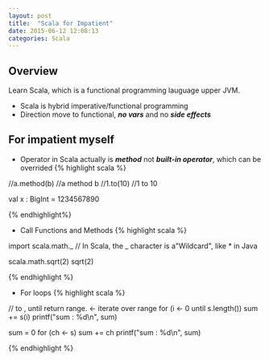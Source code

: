 ```yaml
---
layout: post
title:  "Scala for Impatient"
date: 2015-06-12 12:08:13
categories: Scala
---
```


## Overview
Learn Scala, which is a functional programming lauguage upper JVM.

- Scala is hybrid imperative/functional programming
- Direction move to functional, ***no vars*** and no ***side effects***

## For impatient myself
- Operator in Scala actually is ***method*** not ***built-in operator***, which can be overrided
{% highlight scala %}

//a.method(b)
//a method b
//1.to(10)
//1 to 10

val x : BigInt = 1234567890

{% endhighlight%}

- Call Functions and Methods
{% highlight scala %}

import scala.math._ // In Scala, the _ character is a"Wildcard", like * in Java

scala.math.sqrt(2)
sqrt(2)

{% endhighlight %}

- For loops
{% highlight scala %}

// to , until return range. <- iterate over range
for (i <- 0 until s.length())
    sum += s(i)
printf("sum : %d\n", sum)

sum = 0
for (ch <- s)
    sum += ch
printf("sum : %d\n", sum)

{% endhighlight %}
